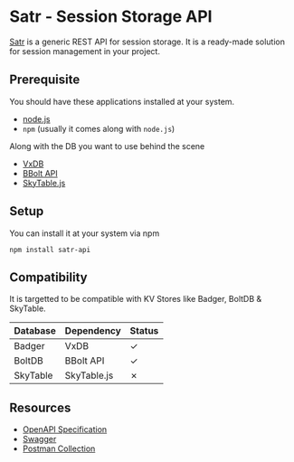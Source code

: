 # Satr - Session Storage API

[Satr](https://isurfer21.github.io/satr/htdocs/index.html) is a generic REST API for session storage. It is a ready-made solution for session management in your project.

## Prerequisite

You should have these applications installed at your system.

- [node.js](https://nodejs.org/)
- `npm` (usually it comes along with `node.js`)

Along with the DB you want to use behind the scene

- [VxDB](https://github.com/isurfer21/vxdb)
- [BBolt API](https://github.com/hooksie1/bbolt-api)
- [SkyTable.js](https://github.com/isurfer21/skytable.js)

## Setup

You can install it at your system via npm

    npm install satr-api

## Compatibility

It is targetted to be compatible with KV Stores like Badger, BoltDB & SkyTable.

| Database | Dependency  | Status |
|----------|-------------|--------|
| Badger   | VxDB        | ✓      |
| BoltDB   | BBolt API   | ✓      |
| SkyTable | SkyTable.js | ✗      |

## Resources

- [OpenAPI Specification](https://isurfer21.github.io/satr/htdocs/satr.oas3.html)
- [Swagger](https://isurfer21.github.io/satr/htdocs/satr.swagger.yaml)
- [Postman Collection](https://isurfer21.github.io/satr/htdocs/satr.postman_collection.json)
